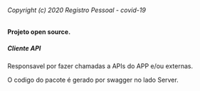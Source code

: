 ###### Copyright (c) 2020 Registro Pessoal - covid-19

#### Projeto open source.

##### Cliente API

Responsavel por fazer chamadas a APIs do APP e/ou externas.

O codigo do pacote é gerado por swagger no lado Server.


